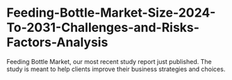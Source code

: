 # Feeding-Bottle-Market-Size-2024-To-2031-Challenges-and-Risks-Factors-Analysis
Feeding Bottle Market, our most recent study report just published. The study is meant to help clients improve their business strategies and choices.
